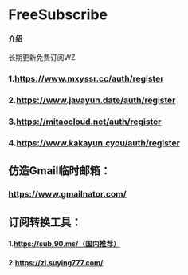 # FreeSubscribe

#### 介绍
长期更新免费订阅WZ





### 1.https://www.mxyssr.cc/auth/register

### 2.https://www.javayun.date/auth/register

### 3.https://mitaocloud.net/auth/register

### 4.https://www.kakayun.cyou/auth/register





## 仿造Gmail临时邮箱：

### https://www.gmailnator.com/



## 订阅转换工具：

#### 1.https://sub.90.ms/（国内推荐）

#### 2.https://zl.suying777.com/